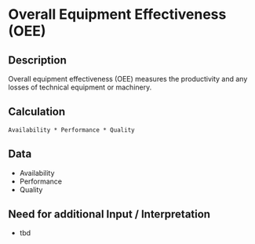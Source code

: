 # Overall Equipment Effectiveness (OEE)

## Description
Overall equipment effectiveness (OEE) measures the productivity and any losses of technical equipment or machinery.

## Calculation
`Availability * Performance * Quality`

## Data
* Availability
* Performance
* Quality

## Need for additional Input / Interpretation
* tbd
